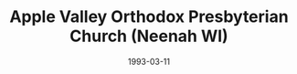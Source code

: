 ---
date: &id001 1993-03-11
end_date: null
location:
  address: 1750 Olde Buggy Drive
  city: Neenah
  state: WI
minister:
- end: 2009-01-01
  name: William Acker
  start: 1993-03-11
  type: Pastor
- end: null
  name: John Hartley
  start: 2010-01-01
  type: Pastor
ministers:
- William Acker
- John Hartley
name: Apple Valley Orthodox Presbyterian Church
names:
- end: null
  name: Apple Valley Orthodox Presbyterian Church
  start: 1993-03-11
origination_date: *id001
raw_data: 'WI

  Appleton

  Apple Valley Orthodox Presbyterian Church  (March 11, 1993- )

  1750 Olde Buggy Drive, Neenah

  Pastors: William Acker, 1993-2009

  John Hartley, 2010-

  '
received_from: null
states:
- WI
status:
  active: true
  end_date: null
  reason: null
  received_from: null
  withdrawal_to: null
title: Apple Valley Orthodox Presbyterian Church (Neenah WI)
year_established:
- 1993

---
